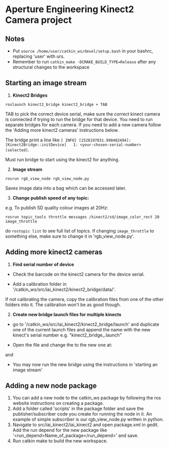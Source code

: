 # Aperture Engineering Kinect2 Camera project

## Notes
- Put `source /home/user/catkin_ws/devel/setup.bash` in your bashrc, replacing 'user' with urs.
- Remember to run `catkin_make -DCMAKE_BUILD_TYPE=Release` after any structural changes to the workspace

## Starting an image stream

1. **Kinect2 Bridges**

```
roslaunch kinect2_bridge kinect2_bridge + TAB
```

TAB to pick the correct device serial, make sure the correct kinect camera is connected if trying to run the bridge for that device. You need to run separate bridges for each camera. If you need to add a new camera follow the 'Adding more kinect2 cameras' instructions below.

The bridge print a line like `[ INFO] [1528197831.998402494]: [Kinect2Bridge::initDevice]   1: <your-chosen-serial-number> (selected)`.

Must run bridge to start using the kinect2 for anything.

2. **Image stream**

```
rosrun rgb_view_node rgb_view_node.py
```

Saves image data into a bag which can be accessed later.

3. **Change publish speed of any topic:**

e.g. To publish SD quality colour images at 20Hz:

```
rosrun topic_tools throttle messages /kinect2/sd/image_color_rect 20 image_throttle
```

do `rostopic list` to see full list of topics. 
If changing `image_throttle` to something else, make sure to change it in 'rgb_view_node.py'.

## Adding more kinect2 cameras

1. **Find serial number of device**

- Check the barcode on the kinect2 camera for the device serial.

- Add a calibration folder in '/catkin_ws/src/iai_kinect2/kinect2_bridge/data/<serial-number>'.

If not calibrating the camera, copy the calibration files from one of the other folders into it. The calibration won't be as good though.

2.  **Create new bridge launch files for multiple kinects**

- go to '/catkin_ws/src/iai_kinect2/kinect2_bridge/launch' and duplicate one of the current launch files and append the name with the new kinect's serial number e.g. "kinect2_bridge_<serial-number>.launch"

- Open the file and change the <serial-number> to the new one at:

<arg name="base_name"         default="kinect2_<serial-number>"/>
and 
<arg name="sensor"            default="<serial-number>"/>

- You may now run the new bridge using the instructions in 'starting an image stream'

## Adding a new node package

1. You can add a new node to the catkin_ws package by following the ros website instructions on creating a package. 
2. Add a folder called 'scripts' in the package folder and save the publisher/subscriber code you create for running the node in it. An example of simple subscriber is our rgb_view_node.py written in python.
3. Navigate to src/iai_kinect2/iai_kinect2 and open package.xml in gedit. Add the run depend for the new package like '<run_depend>Name_of_package</run_depend>' and save.
4. Run catkin make to build the new workspace.


